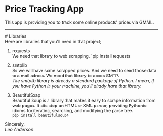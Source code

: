 # Price Tracking App
This app is providing you to track some online products' prices via GMAIL.
<hr>
# Libraries
<br>
Here are libraries that you'll need in that project; <br>

1. requests <br>
We need that library to web scrapping. <be>
`pip install requests

2. smtplib <br>
So we will have some scrapped prices. And we need to send those data to a mail adress. We need that library to acces SMTP. <br>
_The smtplib library is already a standard package of Python. I mean, if you have Python in your machine, you'll alrady have that library._

3. BeautifulSoap <br>
Beautiful Soup is a library that makes it easy to scrape information from web pages. It sits atop an HTML or XML parser, providing Pythonic idioms for iterating, searching, and modifying the parse tree. <br>
`pip install beautifulsoup4`

Sincerely, <br>
_Leo Anderson_
